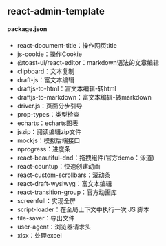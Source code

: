 ## react-admin-template

#### package.json  

* react-document-title：操作网页title
* js-cookie：操作Cookie
* @toast-ui/react-editor：markdown语法的文章编辑
* clipboard：文本复制
* draft-js：富文本编辑
* draftjs-to-html：富文本编辑-转html
* draftjs-to-markdown：富文本编辑-转markdown
* driver.js：页面分步引导
* prop-types：类型检查
* echarts：echarts图表
* jszip：阅读编辑zip文件
* mockjs：模拟后端接口				
* nprogress：进度条
* react-beautiful-dnd：拖拽组件(官方demo：泳道)
* react-countup：快速创建动画
* react-custom-scrollbars：滚动条
* react-draft-wysiwyg：富文本编辑
* react-transition-group：官方动画库
* screenfull：实现全屏
* script-loader：在全局上下文中执行一次 JS 脚本
* file-saver：导出文件
* user-agent：浏览器请求头
* xlsx：处理excel